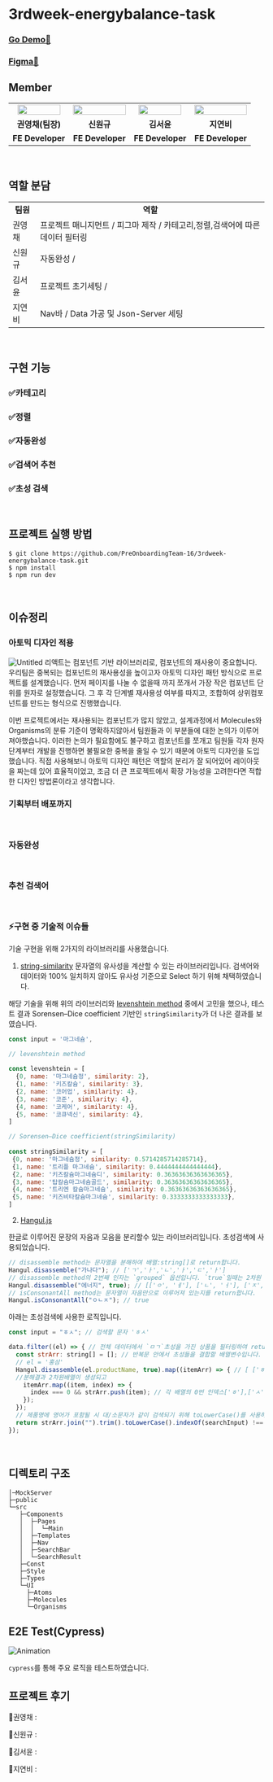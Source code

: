 # 3rdweek-energybalance-task

### [Go Demo🚀](https://energybalancee.herokuapp.com/)
### [Figma🍎](https://www.figma.com/file/6TcoVKgjmlWfYzTfCwEMLl/%EC%97%90%EB%84%88%EC%A7%80-%EB%B0%B8%EB%9F%B0%EC%8A%A4-%EA%B8%B0%EC%97%85-%EA%B3%BC%EC%A0%9C-%EB%94%94%EC%9E%90%EC%9D%B8-%EC%98%88%EC%8B%9C?node-id=0%3A1)

## Member

<table>
<tr>
<td align="center"><a href="https://github.com/zerochae"><img src="https://avatars.githubusercontent.com/u/84373490?v=4" width="90%" /></a></td>
<td align="center"><a href="https://github.com/WongueShin"><img src="https://media.vlpt.us/images/yeonbee/post/a3b02f02-0826-4cc9-b63e-9ddce5fbd857/wongyu.jpg" width="100%" /></a></td>
<td align="center"><a href="https://github.com/yunred"><img src="https://avatars.githubusercontent.com/u/84527643?v=4" width="90%" /></a></td>
<td align="center"><a href="https://github.com/jyb1798"><img src="https://avatars.githubusercontent.com/u/64634495?s=400&u=3da5cb5a3ff4338da83a58a23df0608da5092ddc&v=4" width="100%" /></a></td>
</tr>
<tr>
<td align="center"><b>권영채(팀장)</b></td>
<td align="center"><b>신원규</b></td>
<td align="center"><b>김서윤</b></td>
<td align="center"><b>지연비</b></td>
</tr>
<tr>
<td align="center"><b>FE Developer</b></td>
<td align="center"><b>FE Developer</b></td>
<td align="center"><b>FE Developer</b></td>
<td align="center"><b>FE Developer</b></td>
</tr>
</table>

<br />

## 역할 분담

<table>
<tr>
<td align="center"><b>팀원<b></td>
<td align="center"><b>역할</b></td>
</tr>
<tr>
<td>권영채</td>
<td> 프로젝트 매니지먼트 / 피그마 제작 / 카테고리,정렬,검색어에 따른 데이터 필터링 </td>
</tr>
<tr>
<td>신원규</td>
<td> 자동완성 / </td>
</tr>
<tr>
<td>김서윤</td>
<td> 프로젝트 초기세팅 /  </td>
</tr>
<tr>
<td>지연비</td>
<td> Nav바 / Data 가공 및 Json-Server 세팅 </td>
</tr>

</table>

<br/>

## 구현 기능

### ✅카테고리

### ✅정렬

### ✅자동완성

### ✅검색어 추천

### ✅초성 검색


<br/>

## 프로젝트 실행 방법

```
$ git clone https://github.com/PreOnboardingTeam-16/3rdweek-energybalance-task.git
$ npm install
$ npm run dev
```

<br/>

## 이슈정리

### 아토믹 디자인 적용
                                                                                                                              
![Untitled](https://user-images.githubusercontent.com/84527643/154786601-802f4535-fbf1-4613-b430-4bc3d160a982.png)
리액트는 컴포넌트 기반 라이브러리로, 컴포넌트의 재사용이 중요합니다. 우리팀은 중복되는 컴포넌트의 재사용성을 높이고자 아토믹 디자인 패턴 방식으로 프로젝트를 설계했습니다. 먼저 페이지를 나눌 수 없을때 까지 쪼개서 가장 작은 컴포넌트 단위를 원자로 설정했습니다. 그 후 각 단계별 재사용성 여부를 따지고, 조합하여 상위컴포넌트를 만드는 형식으로 진행했습니다.

이번 프로젝트에서는 재사용되는 컴포넌트가 많지 않았고, 설계과정에서 Molecules와 Organisms의 분류 기준이 명확하지않아서 팀원들과 이 부분들에 대한 논의가 이루어져야했습니다. 이러한 논의가 필요함에도 불구하고 컴포넌트를 쪼개고 팀원들 각자 원자단계부터 개발을 진행하면 불필요한 중복을 줄일 수 있기 때문에 아토믹 디자인을 도입했습니다. 직접 사용해보니 아토믹 디자인 패턴은 역할의 분리가 잘 되어있어 레이아웃을 짜는데 있어 효율적이었고, 조금 더 큰 프로젝트에서 확장 가능성을 고려한다면 적합한 디자인 방법론이라고 생각합니다.
<br/>

### 기획부터 배포까지

<br/>

### 자동완성

<br/>

### 추천 검색어

<br/>

### ⚡구현 중 기술적 이슈들

기술 구현을 위해 2가지의 라이브러리를 사용했습니다.

1. [string-similarity](https://www.npmjs.com/package/string-similarity)
   문자열의 유사성을 계산할 수 있는 라이브러리입니다. 검색어와 데이터와 100% 일치하지 않아도 유사성 기준으로 Select 하기 위해 채택하였습니다.

해당 기술을 위해 위의 라이브러리와 [levenshtein method](https://lovit.github.io/nlp/2018/08/28/levenshtein_hangle/) 중에서 고민을 했으나, 테스트 결과 Sorensen–Dice coefficient 기반인 `stringSimilarity`가 더 나은 결과를 보였습니다.

```js
const input = '마그네슘',

// levenshtein method
  
const levenshtein = [
  {0, name: '마그네슘정', similarity: 2},
  {1, name: '키즈칼슘', similarity: 3},
  {2, name: '코어업', similarity: 4},
  {3, name: '코준', similarity: 4},
  {4, name: '코케어', similarity: 4},
  {5, name: '코큐넥신', similarity: 4},
]

// Sorensen–Dice coefficient(stringSimilarity)
  
const stringSimilarity = [
 {0, name: '마그네슘정', similarity: 0.5714285714285714},
 {1, name: '트리플 마그네슘', similarity: 0.4444444444444444},
 {2, name: '키즈칼슘마그네슘디', similarity: 0.36363636363636365},
 {3, name: '탑칼슘마그네슘골드', similarity: 0.36363636363636365},
 {4, name: '트리엔 칼슘마그네슘', similarity: 0.36363636363636365},
 {5, name: '키즈비타칼슘마그네슘', similarity: 0.3333333333333333},
]
```

2. [Hangul.js](https://github.com/e-/Hangul.js)

한글로 이루어진 문장의 자음과 모음을 분리할수 있는 라이브러리입니다. 초성검색에 사용되었습니다.

```js
// disassemble method는 문자열을 분해하여 배열:string[]로 return합니다.
Hangul.disassemble("가나다"); // ['ㄱ','ㅏ','ㄴ','ㅏ','ㄷ','ㅏ']
// disassemble method의 2번째 인자는 `grouped` 옵션입니다. `true`일때는 2차원 배열로 변환됩니다.
Hangul.disassemble("에너지", true); // [['ㅇ', 'ㅔ'], ['ㄴ', 'ㅓ'], ['ㅈ', 'ㅣ',]]
// isConsonantAll method는 문자열이 자음만으로 이루어져 있는지를 return합니다.
Hangul.isConsonantAll("ㅇㄴㅈ"); // true
```
  
아래는 초성검색에 사용한 로직입니다.

```js
const input = "ㅎㅅ"; // 검색할 문자 'ㅎㅅ'

data.filter((el) => { // 전체 데이터에서 `ㅁㄱ`초성을 가진 상품을 필터링하여 return합니다
  const strArr: string[] = []; // 반복문 안에서 초성들을 결합할 배열변수입니다.
  // el = '홍삼'
  Hangul.disassemble(el.productName, true).map((itemArr) => { // [ ['ㅎ','ㅗ','ㅇ'],['ㅅ','ㅏ','ㅁ'] ]
  //분해결과 2차원배열이 생성되고 
    itemArr.map((item, index) => {
      index === 0 && strArr.push(item); // 각 배열의 0번 인덱스['ㅎ'],['ㅅ']를 strArr에 저장합니다.
    });
  });
  // 제품명에 영어가 포함될 시 대/소문자가 같이 검색되기 위해 toLowerCase()를 사용하였습니다.
  return strArr.join("").trim().toLowerCase().indexOf(searchInput) !== -1; // '홍삼'을 return 합니다.
});
```

<br/>

## 디렉토리 구조

```
│─MockServer
├─public
└─src
   ├─Components
   │  ├─Pages
   │  │  └─Main
   │  ├─Templates
   │  ├─Nav
   │  ├─SearchBar
   │  └─SearchResult
   ├─Const
   ├─Style
   ├─Types
   └─UI
     ├─Atoms
     ├─Molecules
     └─Organisms

```

## E2E Test(Cypress)

![Animation](https://media.vlpt.us/images/yeonbee/post/5d88bc9f-e821-4c88-9ad7-85c59853e9d9/cypresstestgif%20(1).gif)

`cypress`를 통해 주요 로직을 테스트하였습니다.


## 프로젝트 후기

🎈권영채 :

🎹신원규 :

🎇김서윤 :

💖지연비 :
